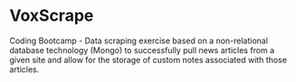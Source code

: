 # VoxScrape
Coding Bootcamp - Data scraping exercise based on a non-relational database technology (Mongo) to successfully pull news articles from a given site and allow for the storage of custom notes associated with those articles.
